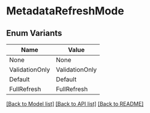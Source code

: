 # MetadataRefreshMode

## Enum Variants

| Name | Value |
|---- | -----|
| None | None |
| ValidationOnly | ValidationOnly |
| Default | Default |
| FullRefresh | FullRefresh |


[[Back to Model list]](../README.md#documentation-for-models) [[Back to API list]](../README.md#documentation-for-api-endpoints) [[Back to README]](../README.md)



